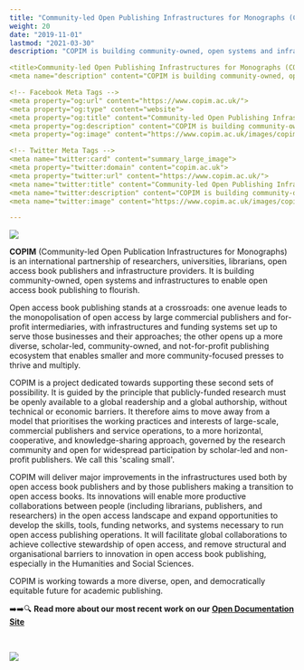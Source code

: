 ```yaml
---
title: "Community-led Open Publishing Infrastructures for Monographs (COPIM)"
weight: 20
date: "2019-11-01"
lastmod: "2021-03-30"
description: "COPIM is building community-owned, open systems and infrastructures to enable open access book publishing to flourish."

<title>Community-led Open Publishing Infrastructures for Monographs (COPIM)</title>
<meta name="description" content="COPIM is building community-owned, open systems and infrastructures to enable open access book publishing to flourish.">

<!-- Facebook Meta Tags -->
<meta property="og:url" content="https://www.copim.ac.uk/">
<meta property="og:type" content="website">
<meta property="og:title" content="Community-led Open Publishing Infrastructures for Monographs (COPIM)">
<meta property="og:description" content="COPIM is building community-owned, open systems and infrastructures to enable open access book publishing to flourish.">
<meta property="og:image" content="https://www.copim.ac.uk/images/copim-header_lefted-slim.png">

<!-- Twitter Meta Tags -->
<meta name="twitter:card" content="summary_large_image">
<meta property="twitter:domain" content="copim.ac.uk">
<meta property="twitter:url" content="https://www.copim.ac.uk/">
<meta name="twitter:title" content="Community-led Open Publishing Infrastructures for Monographs (COPIM)">
<meta name="twitter:description" content="COPIM is building community-owned, open systems and infrastructures to enable open access book publishing to flourish.">
<meta name="twitter:image" content="https://www.copim.ac.uk/images/copim-header_lefted-slim.png">

---
```


![](/images/copim-header_lefted-slim.png)

**COPIM** (Community-led Open Publication Infrastructures for Monographs) is an international partnership of researchers, universities, librarians, open access book publishers and infrastructure providers. It is building community-owned, open systems and infrastructures to enable open access book publishing to flourish.   

Open access book publishing stands at a crossroads: one avenue leads to the monopolisation of open access by large commercial publishers and for-profit intermediaries, with infrastructures and funding systems set up to serve those businesses and their approaches; the other opens up a more diverse, scholar-led, community-owned, and not-for-profit publishing ecosystem that enables smaller and more community-focused presses to thrive and multiply.  

COPIM is a project dedicated towards supporting these second sets of possibility. It is guided by the principle that publicly-funded research must be openly available to a global readership and a global authorship, without technical or economic barriers. It therefore aims to move away from a model that prioritises the working practices and interests of large-scale, commercial publishers and service operations, to a more horizontal, cooperative, and knowledge-sharing approach, governed by the research community and open for widespread participation by scholar-led and non-profit publishers. We call this 'scaling small'.  

COPIM will deliver major improvements in the infrastructures used both by open access book publishers and by those publishers making a transition to open access books. Its innovations will enable more productive collaborations between people (including librarians, publishers, and researchers) in the open access landscape and expand opportunities to develop the skills, tools, funding networks, and systems necessary to run open access publishing operations. It will facilitate global collaborations to achieve collective stewardship of open access, and remove structural and organisational barriers to innovation in open access book publishing, especially in the Humanities and Social Sciences.  

COPIM is working towards a more diverse, open, and democratically equitable future for academic publishing.

➡️➡️🔍 **Read more about our most recent work on our [Open Documentation Site](https://copim.pubpub.org/)**


  &nbsp;



![](/images/copim-team-jan2020.jpg)
